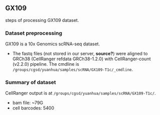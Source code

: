 
## GX109
steps of processing GX109 dataset.

### Dataset preprocessing
GX109 is a 10x Genomics scRNA-seq dataset. 
- The fastq files (not stored in our server, **source?**) were aligned to GRCh38 
  (CellRanger refdata GRCh38-1.2.0) with CellRanger-count (v2.2.0) pipeline. 
  The cmdline is `/groups/cgsd/yuanhua/samples/scRNA/GX109-T1c/_cmdline`.

### Summary of dataset
CellRanger output is at `/groups/cgsd/yuanhua/samples/scRNA/GX109-T1c/`.
- bam file: ~79G
- cell barcodes: 5400

